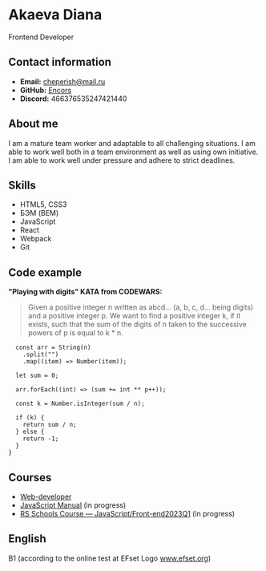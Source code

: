 # Akaeva Diana

Frontend Developer

## Contact information

* **Email:** cheperish@mail.ru
* **GitHub:** [Encors](https://github.com/Encors)
* **Discord:** 466376535247421440

## About me

I am a mature team worker and adaptable to all challenging situations. I am able to work well both in a team environment as well as using own initiative. I am able to work well under pressure and adhere to strict deadlines.

## Skills

* HTML5, CSS3
* БЭМ (BEM)
* JavaScript
* React
* Webpack
* Git

## Code example

**"Playing with digits" KATA from CODEWARS:**

> Given a positive integer n written as abcd... (a, b, c, d... being digits) and a positive integer p. We want to find a positive integer k, if it exists, such that the sum of the digits of n taken to the successive powers of p is equal to k * n.

```function digPow(n, p) {
  const arr = String(n)
    .split("")
    .map((item) => Number(item));

  let sum = 0;

  arr.forEach((int) => (sum += int ** p++));

  const k = Number.isInteger(sum / n);

  if (k) {
    return sum / n;
  } else {
    return -1;
  }
}
```

## Courses

* [Web-developer](https://practicum.yandex.ru/profile/web/)
* [JavaScript Manual](https://learn.javascript.ru/) (in progress)
* [RS Schools Course — JavaScript/Front-end2023Q1](https://app.rs.school/) (in progress)

## English

B1 (according to the online test at EFset Logo www.efset.org)
